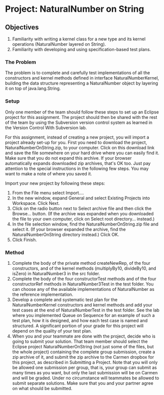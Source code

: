 # Project: NaturalNumber on String

## Objectives
1. Familiarity with writing a kernel class for a new type and its kernel operations (NaturalNumber layered on String).
2. Familiarity with developing and using specification-based test plans.

### The Problem
The problem is to complete and carefully test implementations of all the constructors and kernel methods defined in interface NaturalNumberKernel, building the data structure representing a NaturalNumber object by layering it on top of java.lang.String.

### Setup
Only one member of the team should follow these steps to set up an Eclipse project for this assignment. The project should then be shared with the rest of the team by using the Subversion version control system as learned in the Version Control With Subversion lab.

For this assignment, instead of creating a new project, you will import a project already set-up for you. First you need to download the project, NaturalNumberOnString.zip, to your computer. Click on this download link and save the file somewhere on your hard drive where you can easily find it. Make sure that you do not expand this archive. If your browser automatically expands downloaded zip archives, that's OK too. Just pay attention to the special instructions in the following few steps. You may want to make a note of where you saved it.

Import your new project by following these steps:

1. From the File menu select Import....
2. In the new window, expand General and select Existing Projects into Workspace. Click Next.
3. Click on the radio button next to Select archive file and then click the Browse... button. (If the archive was expanded when you downloaded the file to your own computer, click on Select root directory... instead.)
4. In the file selection window, find the NaturalNumberOnString.zip file and select it. (If your browser expanded the archive, find the NaturalNumberOnString directory instead.) Click OK.
5. Click Finish.

### Method
1. Complete the body of the private method createNewRep, of the four constructors, and of the kernel methods (multiplyBy10, divideBy10, and isZero) in NaturalNumber3 in the src folder.
2. Complete the body of the four constructorTest methods and of the four constructorRef methods in NaturalNumber3Test in the test folder. You can choose any of the available implementations of NaturalNumber as the reference implementation.
3. Develop a complete and systematic test plan for the NaturalNumberKernel constructors and kernel methods and add your test cases at the end of NaturalNumberTest in the test folder. See the lab where you implemented Queue on Sequence for an example of such a test plan, how it is designed, and how each test case is named and structured. A significant portion of your grade for this project will depend on the quality of your test plan.
4. When you and your teammate are done with the project, decide who is going to submit your solution. That team member should select the Eclipse project NaturalNumberOnString (not just some of the files, but the whole project) containing the complete group submission, create a zip archive of it, and submit the zip archive to the Carmen dropbox for this project, as described in Submitting a Project. Note that you will only be allowed one submission per group, that is, your group can submit as many times as you want, but only the last submission will be on Carmen and will be graded. Under no circumstance will teammates be allowed to submit separate solutions. Make sure that you and your partner agree on what should be submitted.
